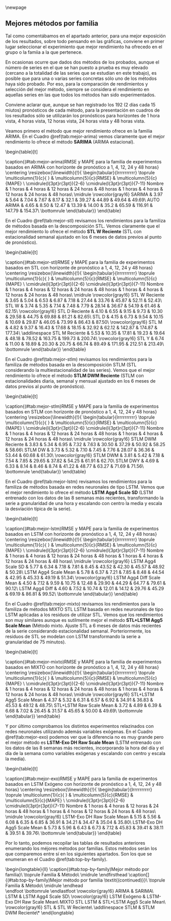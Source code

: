 


 
 
\newpage

## Mejores métodos por familia

Tal como comentábamos en el apartado anterior, para una mejor exposición de los resultados, sobre todo pensando en las gráficas, conviene en primer lugar seleccionar el experimiento que mejor rendimiento ha ofrecedo en el grupo o la famiia a la que pertenece.

En ocasionas ocurre que dados dos métodos de los probados, aunque el número de series en el que se han puesto a prueba es muy elevado (cercano a la totalidad de las series que se estudian en este trabajo), es posible que para una o varias series concretas sólo uno de los métodos haya sido probado. Por eso, para la comparación de rendimientos y selección del mejor método, siempre se considera el rendimiento en aquellas series en las que todos los métodos han sido experimentados.

Conviene aclarar que, aunque se han registrado los 192 (2 días cada 15 miutos) pronósticos de cada método, para la presentación en cuadros de los resultados sólo se utilizarán los pronósticos para horizontes de 1 hora vista, 4 horas vista, 12 horas vista, 24 horas vista y 48 horas vista.

<!-- Por otra parte, para esta selección se han cosiderado sólo los experimentos realizados en aquellas series cuyo porcentaje de fallas es relativamente bajo; aquellas que tienen menos del 10% de fallas. No obstante,  -->
<!-- # filter(d %in% (gaps %>% filter(percentageNAs<10) %>% .$device %>% unique))  -->








Veamos primero el método que mejor rendimiento ofrece en la familia ARIMA. En el Cuadro \@ref(tab:mejor-arima) vemos claramente que el mejor rendimiento lo ofrece el método **SARIMA** (ARIMA estacional). 



\begin{table}[t]

\caption{(\#tab:mejor-arima)RMSE y MAPE para la familia de experimentos basados en ARIMA con horizonte de pronóstico a 1, 4, 12, 24 y 48 horas}
\centering
\resizebox{\linewidth}{!}{
\begin{tabular}{lrrrrrrrrrr}
\toprule
\multicolumn{1}{c}{ } & \multicolumn{5}{c}{RMSE} & \multicolumn{5}{c}{MAPE} \\
\cmidrule(l{3pt}r{3pt}){2-6} \cmidrule(l{3pt}r{3pt}){7-11}
Nombre & 1 horas & 4 horas & 12 horas & 24 horas & 48 horas & 1 horas & 4 horas & 12 horas & 24 horas & 48 horas\\
\midrule
\rowcolor{gray!6}  SARIMA & 3.97 & 5.64 & 7.04 & 7.67 & 8.17 & 32.1 & 39.27 & 44.89 & 49.64 & 49.69\\
AUTO ARIMA & 4.65 & 8.50 & 12.47 & 13.39 & 14.00 & 35.2 & 65.59 & 116.91 & 147.79 & 154.37\\
\bottomrule
\end{tabular}}
\end{table}




En el Cuadro \@ref(tab:mejor-stl) revisamos los rendimientos para la familiza de métodos basada en la descomposición STL. Vemos claramente que el mejor rendimiento lo ofrece el método **STL W Reciente** (STL con estacionalidad semanal ajustado en los 6 meses de datos previos al punto de pronóstico). 




\begin{table}[t]

\caption{(\#tab:mejor-stl)RMSE y MAPE para la familia de experimentos basados en STL con horizonte de pronóstico a 1, 4, 12, 24 y 48 horas}
\centering
\resizebox{\linewidth}{!}{
\begin{tabular}{lrrrrrrrrrr}
\toprule
\multicolumn{1}{c}{ } & \multicolumn{5}{c}{RMSE} & \multicolumn{5}{c}{MAPE} \\
\cmidrule(l{3pt}r{3pt}){2-6} \cmidrule(l{3pt}r{3pt}){7-11}
Nombre & 1 horas & 4 horas & 12 horas & 24 horas & 48 horas & 1 horas & 4 horas & 12 horas & 24 horas & 48 horas\\
\midrule
\rowcolor{gray!6}  STL W Reciente & 3.65 & 5.04 & 6.53 & 6.87 & 7.18 & 27.44 & 33.76 & 45.87 & 52.11 & 52.43\\
STL W & 3.74 & 5.35 & 7.14 & 7.48 & 7.79 & 28.14 & 36.67 & 54.19 & 61.46 & 62.15\\
\rowcolor{gray!6}  STL D Reciente & 4.10 & 6.55 & 9.15 & 9.73 & 10.30 & 29.58 & 44.75 & 69.88 & 81.21 & 82.65\\
STL D & 4.15 & 6.73 & 9.54 & 10.15 & 10.69 & 29.87 & 46.05 & 73.99 & 86.43 & 87.50\\
\rowcolor{gray!6}  STL M & 4.82 & 9.37 & 16.43 & 17.68 & 18.15 & 32.92 & 62.12 & 142.87 & 174.87 & 177.34\\
\addlinespace
STL M Reciente & 5.53 & 10.35 & 17.81 & 19.23 & 19.64 & 48.18 & 78.52 & 163.75 & 199.73 & 200.74\\
\rowcolor{gray!6}  STL Y & 6.74 & 11.00 & 18.89 & 20.30 & 20.75 & 66.74 & 89.49 & 171.95 & 212.51 & 213.49\\
\bottomrule
\end{tabular}}
\end{table}



En el Cuadro \@ref(tab:mejor-stlm) revisamos los rendimientos para la familiza de métodos basada en la descomposición STLM (STL considerando la multiestacionalidad de las series). Vemos  que el mejor rendimiento lo ofrece el método **STLM DWM Reciente** (STLM con estacionalidades diaria, semanal y mensual ajustado en los 6 meses de datos previos al punto de pronóstico).  



\begin{table}[t]

\caption{(\#tab:mejor-stlm)RMSE y MAPE para la familia de experimentos basados en STLM con horizonte de pronóstico a 1, 4, 12, 24 y 48 horas}
\centering
\resizebox{\linewidth}{!}{
\begin{tabular}{lrrrrrrrrrr}
\toprule
\multicolumn{1}{c}{ } & \multicolumn{5}{c}{RMSE} & \multicolumn{5}{c}{MAPE} \\
\cmidrule(l{3pt}r{3pt}){2-6} \cmidrule(l{3pt}r{3pt}){7-11}
Nombre & 1 horas & 4 horas & 12 horas & 24 horas & 48 horas & 1 horas & 4 horas & 12 horas & 24 horas & 48 horas\\
\midrule
\rowcolor{gray!6}  STLM DWM Reciente & 3.83 & 5.34 & 6.95 & 7.32 & 7.63 & 30.50 & 37.29 & 50.92 & 58.25 & 58.66\\
STLM DW & 3.73 & 5.32 & 7.10 & 7.45 & 7.76 & 28.07 & 36.36 & 53.44 & 60.68 & 61.30\\
\rowcolor{gray!6}  STLM DWM & 3.81 & 5.42 & 7.18 & 7.54 & 7.85 & 29.65 & 37.82 & 54.25 & 61.91 & 62.70\\
STLM DWY & 4.69 & 6.33 & 8.14 & 8.46 & 8.74 & 41.22 & 48.77 & 63.27 & 71.69 & 71.56\\
\bottomrule
\end{tabular}}
\end{table}





En el Cuadro \@ref(tab:mejor-lstm) revisamos los rendimientos para la familiza de métodos basada en redes neuronales de tipo LSTM. Vemos  que el mejor rendimiento lo ofrece el método **LSTM Agg4 Scale SD** (LSTM entrenado con los datos de las 8 semanas más recientes, transformando la serie a granularidad de una hora y escalando con centro la media y escala la desviación típica de la serie). 



\begin{table}[t]

\caption{(\#tab:mejor-lstm)RMSE y MAPE para la familia de experimentos basados en LSTM con horizonte de pronóstico a 1, 4, 12, 24 y 48 horas}
\centering
\resizebox{\linewidth}{!}{
\begin{tabular}{lrrrrrrrrrr}
\toprule
\multicolumn{1}{c}{ } & \multicolumn{5}{c}{RMSE} & \multicolumn{5}{c}{MAPE} \\
\cmidrule(l{3pt}r{3pt}){2-6} \cmidrule(l{3pt}r{3pt}){7-11}
Nombre & 1 horas & 4 horas & 12 horas & 24 horas & 48 horas & 1 horas & 4 horas & 12 horas & 24 horas & 48 horas\\
\midrule
\rowcolor{gray!6}  LSTM Agg4 Scale SD & 5.77 & 6.34 & 7.18 & 7.81 & 8.45 & 43.52 & 42.30 & 45.57 & 48.92 & 50.28\\
LSTM Agg4 Scale Mean & 5.78 & 6.37 & 7.21 & 7.85 & 8.48 & 44.54 & 42.95 & 45.33 & 49.19 & 51.34\\
\rowcolor{gray!6}  LSTM Agg4 Diff Scale Mean & 4.50 & 7.12 & 9.59 & 10.75 & 12.48 & 29.90 & 44.29 & 64.77 & 79.61 & 90.12\\
LSTM Agg4 Diff & 4.60 & 7.52 & 10.74 & 12.01 & 14.12 & 29.76 & 45.29 & 69.19 & 86.81 & 99.52\\
\bottomrule
\end{tabular}}
\end{table}






En el Cuadro \@ref(tab:mejor-mixto) revisamos los rendimientos para la familiza de métodos MIXTO STL LSTM basada en redes neuronales de tipo LSTM aplicadas a los residuos de utilizar STL. Vemos que los rendimientos son muy similares aunque es sutilmente mejor el método  **STL+LSTM Agg5 Scale Mean** (Método mixto. Ajuste STL a 6 meses de datos más recientes de la serie considerando estacionalidad semanal. Porteriormente, los residuos de STL se modelan con LSTM  transformando la serie a granularidad de 75 minutos). 



\begin{table}[t]

\caption{(\#tab:mejor-mixto)RMSE y MAPE para la familia de experimentos basados en MIXTO con horizonte de pronóstico a 1, 4, 12, 24 y 48 horas}
\centering
\resizebox{\linewidth}{!}{
\begin{tabular}{lrrrrrrrrrr}
\toprule
\multicolumn{1}{c}{ } & \multicolumn{5}{c}{RMSE} & \multicolumn{5}{c}{MAPE} \\
\cmidrule(l{3pt}r{3pt}){2-6} \cmidrule(l{3pt}r{3pt}){7-11}
Nombre & 1 horas & 4 horas & 12 horas & 24 horas & 48 horas & 1 horas & 4 horas & 12 horas & 24 horas & 48 horas\\
\midrule
\rowcolor{gray!6}  STL+LSTM Agg5 Scale Mean & 4.37 & 5.32 & 6.31 & 6.57 & 6.92 & 34.91 & 36.83 & 45.53 & 49.12 & 48.75\\
STL+LSTM Raw Scale Mean & 3.72 & 4.89 & 6.39 & 6.68 & 7.02 & 26.45 & 31.57 & 45.65 & 50.00 & 49.69\\
\bottomrule
\end{tabular}}
\end{table}


Y por último comprobamos los distintos experimentos relazinados con redes neuronales utilizando además variables exógenas. En el Cuadro \@ref(tab:mejor-exo) podemos ver que la diferencia no es muy grande pero el mejor método es  **LSTM-Exo DH Raw Scale Mean** (LSTM entrenado con los datos de las 8 semanas más recientes, incorporando la hora del día y el día de la semana como variables exógenas y escalando con centro y escala la media). 



\begin{table}[t]

\caption{(\#tab:mejor-exo)RMSE y MAPE para la familia de experimentos basados en LSTM Exógeno con horizonte de pronóstico a 1, 4, 12, 24 y 48 horas}
\centering
\resizebox{\linewidth}{!}{
\begin{tabular}{lrrrrrrrrrr}
\toprule
\multicolumn{1}{c}{ } & \multicolumn{5}{c}{RMSE} & \multicolumn{5}{c}{MAPE} \\
\cmidrule(l{3pt}r{3pt}){2-6} \cmidrule(l{3pt}r{3pt}){7-11}
Nombre & 1 horas & 4 horas & 12 horas & 24 horas & 48 horas & 1 horas & 4 horas & 12 horas & 24 horas & 48 horas\\
\midrule
\rowcolor{gray!6}  LSTM-Exo DH Raw Scale Mean & 5.15 & 5.56 & 6.08 & 6.35 & 6.85 & 36.91 & 34.21 & 34.47 & 35.04 & 35.80\\
LSTM-Exo DH Agg5 Scale Mean & 5.73 & 5.96 & 6.43 & 6.73 & 7.12 & 45.83 & 39.41 & 38.11 & 39.51 & 39.76\\
\bottomrule
\end{tabular}}
\end{table}

Por lo tanto, podemos recopilar las tablas de resultados anteriores enumerando los méjores métodos por familias. Estos métodos serán los que comparemos entre sí en los siguientes apartados. Son los que se enumeran en el Cuadro \@ref(tab:top-by-family).


\begin{longtable}{ll}
\caption{(\#tab:top-by-family)Mejor método por familia}\\
\toprule
Familia & Método\\
\midrule
\endfirsthead
\caption[]{(\#tab:top-by-family)Mejor método por familia \textit{(continued)}}\\
\toprule
Familia & Método\\
\midrule
\endhead
\
\endfoot
\bottomrule
\endlastfoot
\rowcolor{gray!6}  ARIMA & SARIMA\\
LSTM & LSTM Agg4 Scale SD\\
\rowcolor{gray!6}  LSTM Exógeno & LSTM-Exo DH Raw Scale Mean\\
MIXTO STL LSTM & STL+LSTM Agg5 Scale Mean\\
\rowcolor{gray!6}  STL & STL W Reciente\\
\addlinespace
STLM & STLM DWM Reciente\\*
\end{longtable}

